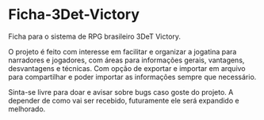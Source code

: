# Ficha-3Det-Victory
Ficha para o sistema de RPG brasileiro 3DeT Victory.

O projeto é feito com interesse em facilitar e organizar a jogatina para narradores e jogadores, com áreas para informações gerais, vantagens, desvantagens e técnicas. Com opção de exportar e importar em arquivo para compartilhar e poder importar as informações sempre que necessário. 

Sinta-se livre para doar e avisar sobre bugs caso goste do projeto. A depender de como vai ser recebido, futuramente ele será expandido e melhorado.
